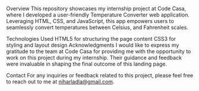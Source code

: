 Overview
This repository showcases my internship project at Code Casa, where I developed a user-friendly Temperature Converter web application. Leveraging HTML, CSS, and JavaScript, this app empowers users to seamlessly convert temperatures between Celsius, and Fahrenheit scales.

Technologies Used
HTML5 for structuring the page content
CSS3 for styling and layout design
Acknowledgments
I would like to express my gratitude to the team at Code Casa for providing me with the opportunity to work on this project during my internship. Their guidance and feedback were invaluable in shaping the final outcome of this landing page.

Contact
For any inquiries or feedback related to this project, please feel free to reach out to me at niharladla@gmail.com.
